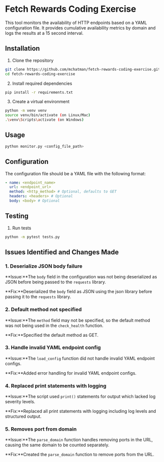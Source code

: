 # Fetch Rewards Coding Exercise

This tool monitors the availability of HTTP endpoints based on a YAML configuration file. It provides cumulative availability metrics by domain and logs the results at a 15 second interval.

## Installation

1. Clone the repository
```bash
git clone https://github.com/mchatman/fetch-rewards-coding-exercise.git
cd fetch-rewards-coding-exercise
```

2. Install required dependencies
```bash
pip install -r requirements.txt
```

3. Create a virtual environment
```bash
python -m venv venv
source venv/bin/activate (on Linux/Mac)
.\venv\Scripts\activate (on Windows)
```

## Usage

```bash
python monitor.py <config_file_path>
```

## Configuration

The configuration file should be a YAML file with the following format:
```yaml
- name: <endpoint_name>
  url: <endpoint_url>
  method: <http_method> # Optional, defaults to GET
  headers: <headers> # Optional
  body: <body> # Optional
```

## Testing

1. Run tests
```bash
python -m pytest tests.py
```

## Issues Identified and Changes Made

### 1. Deserialize JSON body failure
**Issue:**The `body` field in the configuration was not being deserialized as JSON before being passed to the `requests` library.

**Fix:**Deserialized the `body` field as JSON using the json library before passing it to the `requests` library.

### 2. Default method not specified
**Issue:**The `method` field may not be specified, so the default method was not being used in the `check_health` function.

**Fix:**Specified the default method as GET.

### 3. Handle invalid YAML endpoint config
**Issue:**The `load_config` function did not handle invalid YAML endpoint configs.

**Fix:**Added error handling for invalid YAML endpoint configs.

### 4. Replaced print statements with logging
**Issue:**The script used `print()` statements for output which lacked log severity levels.

**Fix:**Replaced all print statements with logging including log levels and structured output.

### 5. Removes port from domain
**Issue:**The `parse_domain` function handles removing ports in the URL, causing the same domain to be counted separately.

**Fix:**Created the `parse_domain` function to remove ports from the URL.